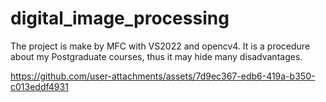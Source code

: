 # digital_image_processing
The project is make by MFC with VS2022 and opencv4. It is a procedure about my Postgraduate courses, thus it may hide many disadvantages.


https://github.com/user-attachments/assets/7d9ec367-edb6-419a-b350-c013eddf4931

